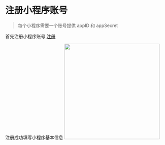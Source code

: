 # 注册小程序账号

> 每个小程序需要一个账号提供 appID 和 appSecret

首先注册小程序账号 [注册](https://mp.weixin.qq.com/cgi-bin/registermidpage?action=index&lang=zh_CN)

注册成功填写小程序基本信息
<image src="../assets/person.png" width="300"></image>   